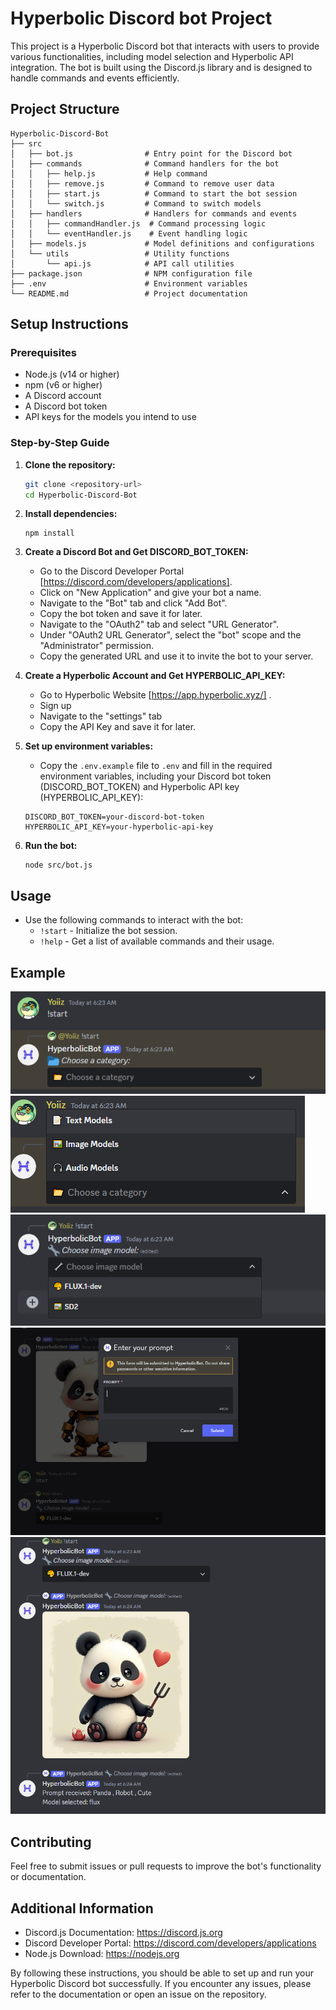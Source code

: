 # Hyperbolic Discord bot Project

This project is a Hyperbolic Discord bot that interacts with users to provide various functionalities, including model selection and Hyperbolic API integration. The bot is built using the Discord.js library and is designed to handle commands and events efficiently.

## Project Structure

```
Hyperbolic-Discord-Bot
├── src
│   ├── bot.js                # Entry point for the Discord bot
│   ├── commands              # Command handlers for the bot
│   │   ├── help.js           # Help command
│   │   ├── remove.js         # Command to remove user data
│   │   ├── start.js          # Command to start the bot session
│   │   └── switch.js         # Command to switch models
│   ├── handlers              # Handlers for commands and events
│   │   ├── commandHandler.js  # Command processing logic
│   │   └── eventHandler.js    # Event handling logic
│   ├── models.js             # Model definitions and configurations
│   └── utils                 # Utility functions
│       └── api.js            # API call utilities
├── package.json              # NPM configuration file
├── .env                      # Environment variables
└── README.md                 # Project documentation
```

## Setup Instructions

### Prerequisites

- Node.js (v14 or higher)
- npm (v6 or higher)
- A Discord account
- A Discord bot token
- API keys for the models you intend to use

### Step-by-Step Guide

1. **Clone the repository:**
   ```sh
   git clone <repository-url>
   cd Hyperbolic-Discord-Bot
   ```

2. **Install dependencies:**
   ```
   npm install
   ```

3. **Create a Discord Bot and Get DISCORD_BOT_TOKEN:**

   - Go to the Discord Developer Portal [https://discord.com/developers/applications].
   - Click on "New Application" and give your bot a name.
   - Navigate to the "Bot" tab and click "Add Bot".
   - Copy the bot token and save it for later.
   - Navigate to the "OAuth2" tab and select "URL Generator".
   - Under "OAuth2 URL Generator", select the "bot" scope and the "Administrator" permission.
   - Copy the generated URL and use it to invite the bot to your server.

4. **Create a Hyperbolic Account and Get HYPERBOLIC_API_KEY:**
   - Go to Hyperbolic Website  [https://app.hyperbolic.xyz/] .
   - Sign up 
   - Navigate to the "settings" tab
   - Copy the API Key and save it for later.

5. **Set up environment variables:**
   - Copy the `.env.example` file to `.env` and fill in the required environment variables, including your Discord bot token (DISCORD_BOT_TOKEN) and Hyperbolic API key (HYPERBOLIC_API_KEY):
   ```
   DISCORD_BOT_TOKEN=your-discord-bot-token
   HYPERBOLIC_API_KEY=your-hyperbolic-api-key
   ```

6. **Run the bot:**
   ```
   node src/bot.js
   ```

## Usage

- Use the following commands to interact with the bot:
  - `!start` - Initialize the bot session.
  - `!help` - Get a list of available commands and their usage.

## Example 
![Bot Example](img/01.png)
![Bot Example](img/02.png)
![Bot Example](img/03.png)
![Bot Example](img/04.png)
![Bot Example](img/05.png)

## Contributing

Feel free to submit issues or pull requests to improve the bot's functionality or documentation.

## Additional Information
- Discord.js Documentation: https://discord.js.org
- Discord Developer Portal: https://discord.com/developers/applications
- Node.js Download: https://nodejs.org

By following these instructions, you should be able to set up and run your Hyperbolic Discord bot successfully. If you encounter any issues, please refer to the documentation or open an issue on the repository.
